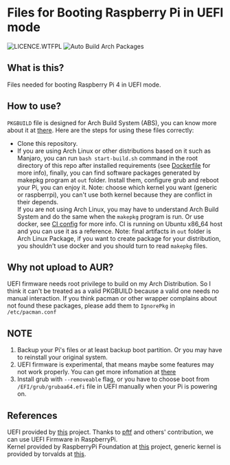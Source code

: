# Files for Booting Raspberry Pi in UEFI mode

![LICENCE.WTFPL](https://img.shields.io/github/license/zhanghua000/raspberrypi-uefi-boot?logoColor=9cf&style=flat-square "WTFPL LICENCE")
![Auto Build Arch Packages](https://github.com/zhanghua000/raspberrypi-uefi-boot/workflows/Auto%20Build%20Arch%20Packages/badge.svg)

## What is this?

Files needed for booting Raspberry Pi 4 in UEFI mode.  

## How to use?

`PKGBUILD` file is designed for Arch Build System (ABS), you can know more about it at [there](https://wiki.archlinux.org/index.php/Arch_Build_System). Here are the steps for using these files correctly:

- Clone this repository.  
- If you are using Arch Linux or other distributions based on it such as Manjaro, you can run `bash start-build.sh` command in the root directory of this repo after installed requirements (see [Dockerfile](./Dockerfile) for more info), finally, you can find software packages generated by makepkg program at `out` folder. Install them, configure grub and reboot your Pi, you can enjoy it. Note: choose which kernel you want (generic or raspberrpi), you can't use both kernel because they are conflict in their depends.  
If you are not using Arch Linux, you may have to understand Arch Build System and do the same when the `makepkg` program is run. Or use docker, see [CI config](./.github/workflows/build-packages.yml) for more info. CI is running on Ubuntu x86_64 host and you can use it as a reference. Note: final artifacts in `out` folder is Arch Linux Package, if you want to create package for your distribution, you shouldn't use docker and you should turn to read `makepkg` files.   

## Why not upload to AUR?

UEFI firmware needs root privilege to build on my Arch Distribution. So I think it can't be treated as a valid PKGBUILD because a valid one needs no manual interaction. If you think pacman or other wrapper complains about not found these packages, please add them to `IgnorePkg` in `/etc/pacman.conf`

## NOTE

1. Backup your Pi's files or at least backup boot partition. Or you may have to reinstall your original system.  
2. UEFI firmware is experimental, that means maybe some features may not work properly. You can get more infomation at [there](https://github.com/pftf/RPi4)  
3. Install grub with `--removeable` flag, or you have to choose boot from `/EFI/grub/grubaa64.efi` file in UEFI manually when your Pi is powering on.

## References

UEFI provided by [this](https://github.com/pftf/RPi4) project. Thanks to [pftf](https://github.com/pftf) and others' contribution, we can use UEFI Firmware in RaspberryPi.  
Kernel provided by RaspberryPi Foundation at [this](https://github.com/raspberrypi/linux) project, generic kernel is provided by torvalds at [this](https://github.com/torvalds/linux).
